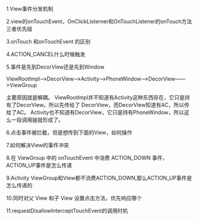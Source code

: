 1.View事件分发机制

2.view的onTouchEvent，OnClickListerner和OnTouchListener的onTouch方法 三者优先级

3.onTouch 和onTouchEvent 的区别

4.ACTION_CANCEL什么时候触发

5.事件是先到DecorView还是先到Window

  ViewRootImpl——>DecorView——>Activity——>PhoneWindow——>DecorView——>ViewGroup

 主要原因就是解耦。
 ViewRootImpl并不知道有Activity这种东西存在，它只是持有了DecorView。所以先传给了  DecorView，而DecorView知道有AC，所以传给了AC。
 Activity也不知道有DecorView，它只是持有PhoneWindow，所以这么一段调用链就形成了。


6.点击事件被拦截，但是想传到下面的View，如何操作

7.如何解决View的事件冲突

8.在 ViewGroup 中的 onTouchEvent 中消费 ACTION_DOWN 事件，ACTION_UP事件是怎么传递

9.Activity ViewGroup和View都不消费ACTION_DOWN,那么ACTION_UP事件是怎么传递的

10.同时对父 View 和子 View 设置点击方法，优先响应哪个

11.requestDisallowInterceptTouchEvent的调用时机